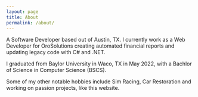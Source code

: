 ```yaml
---
layout: page
title: About
permalink: /about/
---
```


A Software Developer based out of Austin, TX. I currently work as a Web Developer for OroSolutions creating automated financial reports and updating legacy code with C# and .NET.

I graduated from Baylor University in Waco, TX in May 2022, with a Bachlor of Science in Computer Science (BSCS). 

Some of my other notable hobbies include Sim Racing, Car Restoration and working on passion projects, like this website.